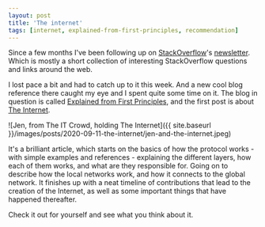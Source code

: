 ```yaml
---
layout: post
title: 'The internet'
tags: [internet, explained-from-first-principles, recommendation]
---
```


Since a few months I've been following up on [StackOverflow][stack-overflow]'s [newsletter][the-overflow].
Which is mostly a short collection of interesting StackOverflow questions and links around the web.

I lost pace a bit and had to catch up to it this week. And a new cool blog reference there caught my eye and I spent quite some time on it.
The blog in question is called [Explained from First Principles][explained-from-first-principles], and the first post is about [The Internet][the-internet].

![Jen, from The IT Crowd, holding The Internet]({{ site.baseurl }}/images/posts/2020-09-11-the-internet/jen-and-the-internet.jpeg)

It's a brilliant article, which starts on the basics of how the protocol works - with simple examples and references - explaining the different layers, how each of them works, and what are they responsible for.
Going on to describe how the local networks work, and how it connects to the global network.
It finishes up with a neat timeline of contributions that lead to the creation of the Internet, as well as some important things that have happened thereafter.

Check it out for yourself and see what you think about it.

[explained-from-first-principles]: [https://explained-from-first-principles.com]
[stack-overflow]: [https://stackoverflow.com/]
[the-internet]: [https://explained-from-first-principles.com/internet]
[the-overflow]: [https://stackoverflow.blog/newsletter/]
